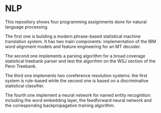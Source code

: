 NLP
===

This repository shows four programming assignments done for natural language processing. 

The first one is building a modern phrase-based statistical machine translation system. It has two main components: implementation 
of the IBM word alignment models and feature engineering for an MT decoder.

The second one implements a parsing algorithm for a broad coverage statistical treebank parser and test the algorihtm on the
WSJ section of the Penn Treebank.

The third one implements two coreference resolution systems: the first system is rule-based while the second one is based on 
a discriminative statistical classifier.

The fourth one implement a neural network for named entity recognition: including the word embedding layer, the feedforward 
neural network and the corresponding backpropagation training algorithm. 
